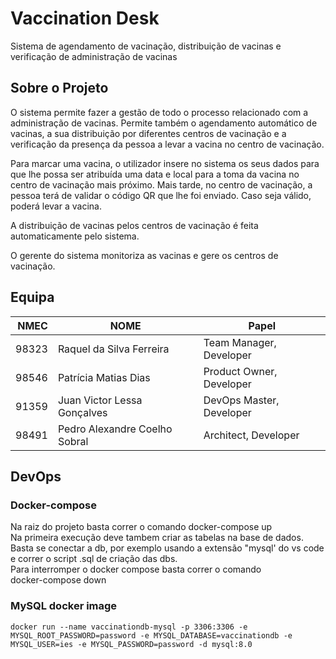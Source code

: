 # Vaccination Desk

Sistema de agendamento de vacinação, distribuição de vacinas e verificação de administração de vacinas

## Sobre o Projeto
O sistema permite fazer a gestão de todo o processo relacionado com a administração de vacinas. Permite também o agendamento automático de vacinas, a sua distribuição por diferentes centros de vacinação e a verificação da presença da pessoa a levar a vacina no centro de vacinação. 

Para marcar uma vacina, o utilizador insere no sistema os seus dados para que lhe possa ser atribuída uma data e local para a toma da vacina no centro de vacinação mais próximo. Mais tarde, no centro de vacinação, a pessoa terá de validar o código QR que lhe foi enviado. Caso seja válido, poderá levar a vacina. 

A distribuição de vacinas pelos centros de vacinação é feita automaticamente pelo sistema.

O gerente do sistema monitoriza as vacinas e gere os centros de vacinação.

## Equipa
| NMEC | NOME| Papel |
|----:|-----|-----|
| 98323 | Raquel da Silva Ferreira | Team Manager, Developer |
| 98546 | Patrícia Matias Dias | Product Owner, Developer |
| 91359 | Juan Victor Lessa Gonçalves | DevOps Master, Developer |
| 98491 | Pedro Alexandre Coelho Sobral | Architect, Developer |

## DevOps
### Docker-compose
Na raiz do projeto basta correr o comando
    docker-compose up  
Na primeira execução deve tambem criar as tabelas na base de dados.  
Basta se conectar a db, por exemplo usando a extensão "mysql' do vs code e correr o script .sql de criação das dbs.  
Para interromper o docker compose basta correr o comando  
    docker-compose down  


### MySQL docker image
    docker run --name vaccinationdb-mysql -p 3306:3306 -e MYSQL_ROOT_PASSWORD=password -e MYSQL_DATABASE=vaccinationdb -e MYSQL_USER=ies -e MYSQL_PASSWORD=password -d mysql:8.0
